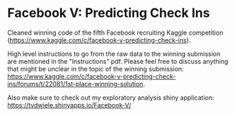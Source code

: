 # Facebook V: Predicting Check Ins
Cleaned winning code of the fifth Facebook recruiting Kaggle competition (https://www.kaggle.com/c/facebook-v-predicting-check-ins).

High level instructions to go from the raw data to the winning submission are mentioned in the "Instructions" pdf. Please feel free to discuss anything that might be unclear in the topic of the winning submission: https://www.kaggle.com/c/facebook-v-predicting-check-ins/forums/t/22081/1st-place-winning-solution.

Also make sure to check out my exploratory analysis shiny application: https://tvdwiele.shinyapps.io/Facebook-V/
